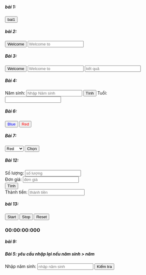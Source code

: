 <!DOCTYPE html>
<html lang="en">
<head>
    <meta charset="UTF-8">
    <meta name="viewport" content="width=device-width, initial-scale=1.0">
    <title>Document</title>
</head>
<body>
    <div id="bai1">
        <h5>bài 1:</h5>
        <button class="btn-bai1">bai1</button>
    </div>
    <div id="bai2">
        <h5>bài 2:</h5>
        <button class="btn-bai2">Welcome</button>
        <input type="text" placeholder="Welcome to" class="inputName2">
    </div>
    <div id="bai3">
        <h5>Bài 3:</h5>
        <button class="btn-bai3">Welcome</button>
        <input type="text" placeholder="Welcome to" class="inputName3">
        <input type="text" placeholder="kết quả" class="result">
    </div>
    <div id="bai4">
        <h5>Bài 4:</h5>
        <label>Năm sinh:</label>
        <input type="text" placeholder="Nhập Năm sinh" class="year">
        <button class="resultEx4">Tính</button>
        <label>Tuổi:</label>
        <input type="text" class="old">
    </div>
    <div id="bai6" width="100%" height="100px">
        <h5>Bài 6: </h5>
        <button class="blue" style="color: blue;">Blue</button>
        <button class="red" style="color: red;">Red</button>
    </div>
    <div id="bai7" width="100%" height="100px">
        <h5>Bài 7:</h5>
        <select class="selector">
            <option value="do" style="color: red;">Red</option>
            <option value="xanhduong" style="color: blue;">Blue</option>
            <option value="xanhla" style="color: green;">Green</option>
            <option value="vang" style="color: yellow;">Yellow</option>
        </select>
        <button class="btn-bai7">Chọn</button>
    </div>
    <div id="bai12">
        <h5>Bài 12:</h5>
        <label>Số lượng:</label>
        <input type="text" class="inputsoluong" placeholder="số lượng">
        <br>
        <label>Đơn giá:</label>
        <input type="text" class="inputdongia" placeholder="đơn giá">
        <br>
        <button class="tinh">Tính</button>
        <br>
        <label>Thành tiền:</label>
        <input type="text" class="outputthanhtien" placeholder="thành tiền">
    </div>
    <div id="bai13">
        <h5>bài 13:</h5>
        <button type="button" class="btn-start">Start</button>
        <button type="button" class="btn-stop">Stop</button>
        <button type="button" class="btn-reset">Reset</button>
        <h3 id="display"><time>00:00:00:000</time></h3>
    </div>
    <div id="bai9">
        <h5>bài 9:</h5>
    </div>
    <div id="bai5">
        <h5>Bài 5: yêu cầu nhập lại nếu năm sinh > năm</h5>
        <label>Nhập năm sinh:</label>
        <input type="text" class="date" placeholder="nhập năm sinh">
        <button class="btn-bai5">Kiểm tra</button>
    </div>
    <script src="BaiTapDom.js"></script>
</body>
</html>
